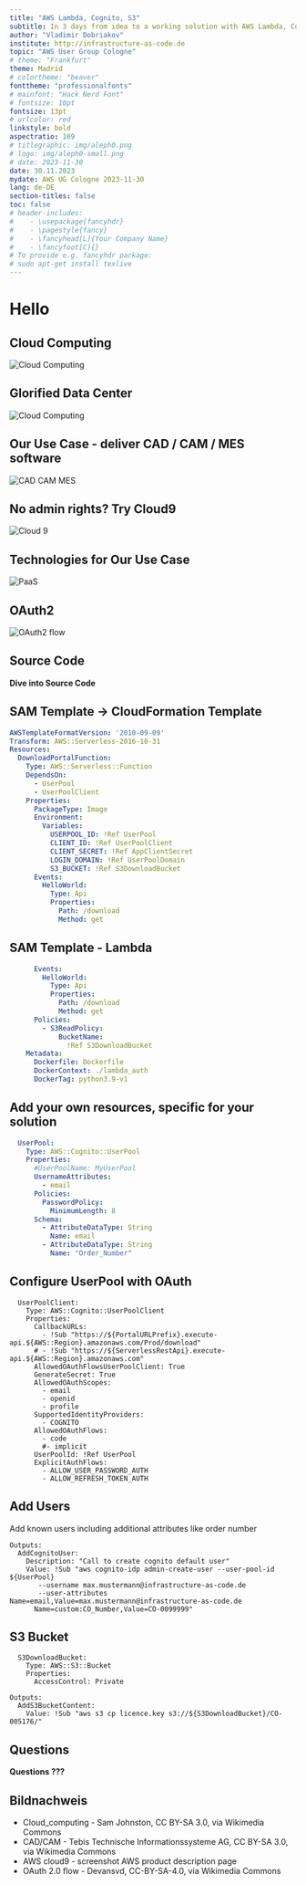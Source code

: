 ```yaml
---
title: "AWS Lambda, Cognito, S3"
subtitle: In 3 days from idea to a working solution with AWS Lambda, Cognito, S3
author: "Vladimir Dobriakov"
institute: http://infrastructure-as-code.de
topic: "AWS User Group Cologne"
# theme: "Frankfurt"
theme: Madrid
# colortheme: "beaver"
fonttheme: "professionalfonts"
# mainfont: "Hack Nerd Font"
# fontsize: 10pt
fontsize: 13pt
# urlcolor: red
linkstyle: bold
aspectratio: 169
# titlegraphic: img/aleph0.png
# logo: img/aleph0-small.png
# date: 2023-11-30
date: 30.11.2023
mydate: AWS UG Cologne 2023-11-30
lang: de-DE
section-titles: false
toc: false
# header-includes:
#    - \usepackage{fancyhdr}
#    - \pagestyle{fancy}
#    - \fancyhead[L]{Your Company Name}
#    - \fancyfoot[C]{}
# To provide e.g. fancyhdr package:
# sudo apt-get install texlive
---
```


# Hello

## Cloud Computing

![Cloud Computing](img/Cloud_computing1.png)


## Glorified Data Center

![Cloud Computing](img/Cloud_computing2.png)


## Our Use Case - deliver CAD / CAM / MES software

![CAD CAM MES](img/CAD-CAM.jpg)


## No admin rights? Try Cloud9

![Cloud 9](img/cloud9.png)

## Technologies for Our Use Case

![PaaS](img/Cloud_computing3.png)



## OAuth2

![OAuth2 flow](img/OAuth2-Abstract-flow.png)


## Source Code

**Dive into Source Code**

## SAM Template -> CloudFormation Template

```yaml
AWSTemplateFormatVersion: '2010-09-09'
Transform: AWS::Serverless-2016-10-31
Resources:
  DownloadPortalFunction:
    Type: AWS::Serverless::Function
    DependsOn:
      - UserPool
      - UserPoolClient
    Properties:
      PackageType: Image
      Environment:
        Variables:
          USERPOOL_ID: !Ref UserPool
          CLIENT_ID: !Ref UserPoolClient
          CLIENT_SECRET: !Ref AppClientSecret
          LOGIN_DOMAIN: !Ref UserPoolDomain
          S3_BUCKET: !Ref S3DownloadBucket
      Events:
        HelloWorld:
          Type: Api
          Properties:
            Path: /download
            Method: get
```

## SAM Template - Lambda

```yaml
      Events:
        HelloWorld:
          Type: Api
          Properties:
            Path: /download
            Method: get
      Policies:
        - S3ReadPolicy:
            BucketName:
              !Ref S3DownloadBucket
    Metadata:
      Dockerfile: Dockerfile
      DockerContext: ./lambda_auth
      DockerTag: python3.9-v1
```

## Add your own resources, specific for your solution

```yaml
  UserPool:
    Type: AWS::Cognito::UserPool
    Properties:
      #UserPoolName: MyUserPool
      UsernameAttributes:
        - email
      Policies:
        PasswordPolicy:
          MinimumLength: 8
      Schema:
        - AttributeDataType: String
          Name: email
        - AttributeDataType: String
          Name: "Order_Number"
```

## Configure UserPool with OAuth

```
  UserPoolClient:
    Type: AWS::Cognito::UserPoolClient
    Properties:
      CallbackURLs:
        - !Sub "https://${PortalURLPrefix}.execute-api.${AWS::Region}.amazonaws.com/Prod/download"
      # - !Sub "https://${ServerlessRestApi}.execute-api.${AWS::Region}.amazonaws.com"
      AllowedOAuthFlowsUserPoolClient: True
      GenerateSecret: True
      AllowedOAuthScopes:
        - email
        - openid
        - profile
      SupportedIdentityProviders:
        - COGNITO
      AllowedOAuthFlows:
        - code
        #- implicit
      UserPoolId: !Ref UserPool
      ExplicitAuthFlows:
        - ALLOW_USER_PASSWORD_AUTH
        - ALLOW_REFRESH_TOKEN_AUTH
```

## Add Users

Add known users including additional attributes like order number

```
Outputs:
  AddCognitoUser:
    Description: "Call to create cognito default user"
    Value: !Sub "aws cognito-idp admin-create-user --user-pool-id ${UserPool}
       --username max.mustermann@infrastructure-as-code.de
       --user-attributes Name=email,Value=max.mustermann@infrastructure-as-code.de
      Name=custom:CO_Number,Value=CO-0099999"
```

## S3 Bucket

```
  S3DownloadBucket:
    Type: AWS::S3::Bucket
    Properties:
      AccessControl: Private

Outputs:
  AddS3BucketContent:
    Value: !Sub "aws s3 cp licence.key s3://${S3DownloadBucket}/CO-005176/"

```


## Questions

**Questions ???**


## Bildnachweis

* Cloud_computing - Sam Johnston, CC BY-SA 3.0, via Wikimedia Commons
* CAD/CAM - Tebis Technische Informationssysteme AG, CC BY-SA 3.0, via Wikimedia Commons
* AWS cloud9 - screenshot AWS product description page
* OAuth 2.0 flow - Devansvd, CC-BY-SA-4.0, via Wikimedia Commons

